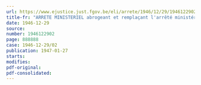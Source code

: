 ```yaml
---
url: https://www.ejustice.just.fgov.be/eli/arrete/1946/12/29/1946122902/justel
title-fr: "ARRETE MINISTERIEL abrogeant et remplaçant l'arrêté ministériel du 3 mai 1946, abrogeant et remplaçant les dispositions de l'arrêté ministériel du 31 janvier 1945, réglementant la production et la distribution des produits chimiques, peintures, vernis, émaux, produits de beauté et produits d'entretien"
date: 1946-12-29
source:
number: 1946122902
page: 888888
case: 1946-12-29/02
publication: 1947-01-27
starts:
modifies:
pdf-original:
pdf-consolidated:
---
```


